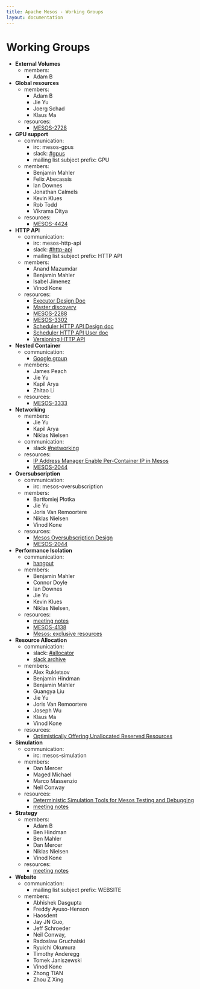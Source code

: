 ```yaml
---
title: Apache Mesos - Working Groups
layout: documentation
---
```


# Working Groups
* **External Volumes**
	* members:
		* Adam B
* **Global resources**
	* members:
		* Adam B
		* Jie Yu
		* Joerg Schad
		* Klaus Ma
	* resources:
		* [MESOS-2728](https://issues.apache.org/jira/browse/MESOS-2728)
* **GPU support**
	* communication:
		* irc: mesos-gpus
		* slack: [#gpus](https://mesos.slack.com/messages/gpus/)
		* mailing list subject prefix: GPU
	* members:
		* Benjamin Mahler
		* Felix Abecassis
		* Ian Downes
		* Jonathan Calmels
		* Kevin Klues
		* Rob Todd
		* Vikrama Ditya
	* resources:
		* [MESOS-4424](https://issues.apache.org/jira/browse/MESOS-4424)
* **HTTP API**
	* communication:
		* irc: mesos-http-api
		* slack: [#http-api](https://mesos.slack.com/messages/http-api/)
		* mailing list subject prefix: HTTP API
	* members:
		* Anand Mazumdar
		* Benjamin Mahler
		* Isabel Jimenez
		* Vinod Kone
	* resources:
		* [Executor Design Doc](https://docs.google.com/document/d/1dFmTrSZXCo5zj8H8SkJ4HT-V0z2YYnEZVV8Fd_-AupM/edit?usp=sharing)
		* [Master discovery](https://docs.google.com/document/d/1i2pWJaIjnFYhuR-000NG-AC1rFKKrRh3Wn47Y2G6lRE/edit?usp=sharing)
		* [MESOS-2288](https://issues.apache.org/jira/browse/MESOS-2288)
		* [MESOS-3302](https://issues.apache.org/jira/browse/MESOS-3302)
		* [Scheduler HTTP API Design doc](https://docs.google.com/document/d/1pnIY_HckimKNvpqhKRhbc9eSItWNFT-priXh_urR-T0/edit?usp=sharing)
		* [Scheduler HTTP API User doc](https://github.com/apache/mesos/blob/master/docs/scheduler_http_api.md)
		* [Versioning HTTP API](https://docs.google.com/document/d/1-iQjo6778H_fU_1Zi_Yk6szg8qj-wqYgVgnx7u3h6OU/edit?usp=sharing)
* **Nested Container**
	* communication:
		* [Google group](https://groups.google.com/forum/#!forum/mesos-containerizer-dev-wg)
	* members:
		* James Peach
		* Jie Yu
		* Kapil Arya
		* Zhitao Li
	* resources:
		* [MESOS-3333](https://issues.apache.org/jira/browse/MESOS-3333)
* **Networking**
	* members:
		* Jie Yu
		* Kapil Arya
		* Niklas Nielsen
	* communication:
	    * slack [#networking](https://mesos.slack.com/messages/networking/)
	* resources:
		* [IP Address Manager Enable Per-Container IP in Mesos](https://docs.google.com/document/d/17mXtAmdAXcNBwp_JfrxmZcQrs7EO6ancSbejrqjLQ0g/edit)
		* [MESOS-2044](https://issues.apache.org/jira/browse/MESOS-2044)
* **Oversubscription**
	* communication:
		* irc: mesos-oversubscription
	* members:
		* Bartłomiej Płotka
		* Jie Yu
		* Joris Van Remoortere
		* Niklas Nielsen
		* Vinod Kone
	* resources:
		* [Mesos Oversubscription Design](https://docs.google.com/document/d/1pUnElxHy1uWfHY_FOvvRC73QaOGgdXE0OXN-gbxdXA0/edit)
		* [MESOS-2044](https://issues.apache.org/jira/browse/MESOS-2044)
* **Performance Isolation**
	* communication:
		* [hangout](https://hangouts.google.com/hangouts/_/intel.com/mesos-isolation)
	* members:
		* Benjamin Mahler
		* Connor Doyle
		* Ian Downes
		* Jie Yu
		* Kevin Klues
		* Niklas Nielsen,
	* resources:
		* [meeting notes](https://docs.google.com/document/d/11mlGPZSABItP47J6VX-zB0fAK6Qr1mCIOI7nhlATMqk/edit)
		* [MESOS-4138](https://issues.apache.org/jira/browse/MESOS-4138)
		* [Mesos: exclusive resources](https://docs.google.com/document/d/1Aby-U3-MPKE51s4aYd41L4Co2S97eM6LPtyzjyR_ecI/edit)
* **Resource Allocation**
	* communication:
		* slack: [#allocator](https://mesos.slack.com/messages/allocator/)
 		* [slack archive](http://mesos.slackarchive.io/allocator/)
	* members:
		* Alex Rukletsov
		* Benjamin Hindman
		* Benjamin Mahler
		* Guangya Liu
		* Jie Yu
		* Joris Van Remoortere
		* Joseph Wu
		* Klaus Ma
		* Vinod Kone
	* resources:
		* [Optimistically Offering Unallocated Reserved Resources](https://docs.google.com/document/d/1RGrkDNnfyjpOQVxk_kUFJCalNMqnFlzaMRww7j7HSKU/edit?usp=sharing)
* **Simulation**
	* communication:
		* irc: mesos-simulation
	* members:
		* Dan Mercer
		* Maged Michael
		* Marco Massenzio
		* Neil Conway
	* resources:
		* [Deterministic Simulation Tools for Mesos Testing and Debugging](https://docs.google.com/document/d/1x4FVpm4DP95w1as78xIPeCR4ke8gZgA3Cu_G624Bung/edit)
		* [meeting notes](https://docs.google.com/document/d/1sSDI_5g2yILSXdrBWtS9AkKf27nQbxPPi9ddAaI8TzU/edit)
* **Strategy**
	* members:
		* Adam B
		* Ben Hindman
		* Ben Mahler
		* Dan Mercer
		* Niklas Nielsen
		* Vinod Kone
	* resources:
		* [meeting notes](https://docs.google.com/document/d/11LLDKQBZObduNUG7_bayBIU6VMKq2E8CvmaI0tt1U4M/edit)
* **Website**
	* communication:
		* mailing list subject prefix: WEBSITE
	* members:
		* Abhishek Dasgupta
		* Freddy Ayuso-Henson
		* Haosdent
		* Jay JN Guo,
		* Jeff Schroeder
		* Neil Conway,
		* Radoslaw Gruchalski
		* Ryuichi Okumura
		* Timothy Anderegg
		* Tomek Janiszewski
		* Vinod Kone
		* Zhong TIAN
		* Zhou Z Xing
